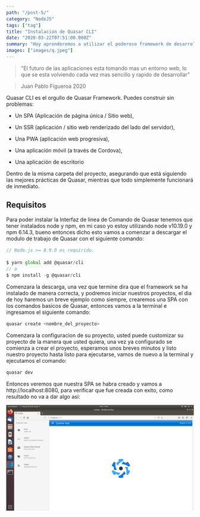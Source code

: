 ```yaml
---
path: "/post-5/"
category: "NodeJS"
tags: ["tag"]
title: "Instalacion de Quasar CLI"
date: "2020-03-22T07:51:00.000Z"
summary: "Hoy aprenderemos a utilizar el poderoso framework de desarrollo de web apps..."
images: ["images/q.jpeg"]
---
```


> "El futuro de las aplicaciones esta tomando mas un entorno web, lo que se esta volviendo cada vez mas sencillo y rapido de desarrollar"

> Juan Pablo Figueroa 2020

Quasar CLI es el orgullo de Quasar Framework. Puedes construir sin problemas:

- Un SPA (Aplicación de página única / Sitio web),

- Un SSR (aplicación / sitio web renderizado del lado del servidor),

- Una PWA (aplicación web progresiva),

- Una aplicación móvil (a través de Cordova),

- Una aplicación de escritorio

Dentro de la misma carpeta del proyecto, asegurando que está siguiendo las mejores prácticas de Quasar, mientras que todo simplemente funcionará de inmediato.

## Requisitos 

Para poder instalar la Interfaz de linea de Comando de Quasar tenemos que tener instalados node y npm, en mi caso yo estoy utilizando node v10.19.0 y npm 6.14.3, bueno entonces dicho esto vamos a comenzar a descargar el modulo de trabajo de Quasar con el siguiente comando:

```js
// Node.js >= 8.9.0 es requirido.

$ yarn global add @quasar/cli
// o
$ npm install -g @quasar/cli
```

Comenzara la descarga, una vez que termine dira que el framework se ha instalado de manera correcta, y podremos iniciar nuestros proyectos, el dia de hoy haremos un breve ejemplo como siempre, crearemos una SPA con los comandos basicos de Quasar, entonces vamos a la terminal e ingresamos el siguiente comando:

```js
quasar create <nombre_del_proyecto>
```

Comenzara la configuracion de su proyecto, usted puede customizar su proyecto de la manera que usted quiera, una vez ya configurado se comienza a crear el proyecto, esperamos unos breves minutos y listo nuestro proyecto hasta listo para ejecutarse, vamos de nuevo a la terminal y ejecutamos el comando:

```js
quasar dev
```

Entonces veremos que nuestra SPA se habra creado y vamos a http://localhost:8080, para verificar que fue creada con exito, como resultado no va a dar algo asi:

![Chinese Salty Egg](./q.jpeg)
